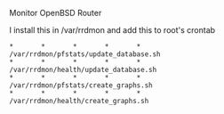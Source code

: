 Monitor OpenBSD Router

I install this in /var/rrdmon and add this to root's crontab

```
*       *       *       *       *       /var/rrdmon/pfstats/update_database.sh
*       *       *       *       *       /var/rrdmon/health/update_database.sh
*       *       *       *       *       /var/rrdmon/pfstats/create_graphs.sh
*       *       *       *       *       /var/rrdmon/health/create_graphs.sh
```
